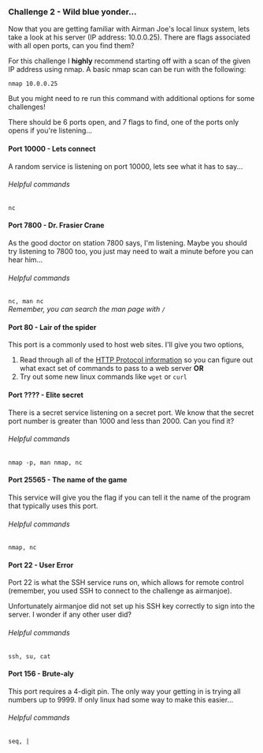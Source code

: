 ### Challenge 2 - Wild blue yonder...
Now that you are getting familiar with Airman Joe's local linux system, lets 
take a look at his server (IP address: 10.0.0.25).  There are flags 
associated with all open ports, can you find them?

For this challenge I **highly** recommend  starting off with a scan of the 
given IP address using nmap.  A basic nmap scan can be run with the following:
```
nmap 10.0.0.25
```

But you might need to re run this command with additional options for some 
challenges!

There should be 6 ports open, and 7 flags to find, one of the ports only opens 
if you're listening...


#### Port 10000 - Lets connect
A random service is listening on port 10000, lets see what it has to say...
###### Helpful commands
`nc` 


#### Port 7800 - Dr. Frasier Crane
As the good doctor on station 7800 says, I'm listening.  Maybe you should try
listening to 7800 too, you just may need to wait a minute before you can hear
him...
###### Helpful commands
`nc, man nc`  
*Remember, you can search the man page with `/`* 


#### Port 80 - Lair of the spider
This port is a commonly used to host web sites.  I'll give you two options,
1. Read through all of the [HTTP Protocol information](https://en.wikipedia.org/wiki/Hypertext_Transfer_Protocol#Request_methods)
   so you can figure out what exact set of commands to pass to a web server **OR**
2. Try out some new linux commands like `wget` or `curl`


#### Port ???? - Elite secret
There is a secret service listening on a secret port.  We know that the secret 
port number is greater than 1000 and less than 2000.  Can you find it?
###### Helpful commands
`nmap -p, man nmap, nc` 


#### Port 25565 - The name of the game
This service will give you the flag if you can tell it the name of the program 
that typically uses this port.
###### Helpful commands
`nmap, nc` 


#### Port 22 - User Error
Port 22 is what the SSH service runs on, which allows for remote control
(remember, you used SSH to connect to the challenge as airmanjoe).

Unfortunately airmanjoe did not set up his SSH key correctly to sign into the
server.  I wonder if any other user did?
###### Helpful commands
`ssh, su, cat`  


#### Port 156 - Brute-aly 
This port requires a 4-digit pin.  The only way your getting in is trying all 
numbers up to 9999.  If only linux had some way to make this easier...
###### Helpful commands
`seq, |`

